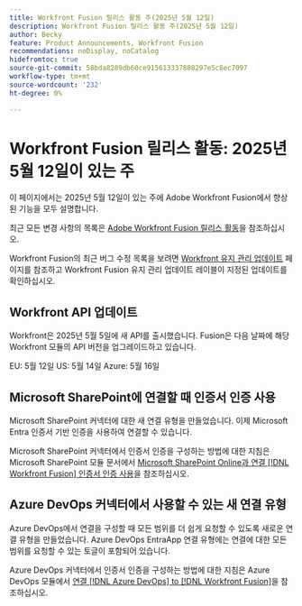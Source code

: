```yaml
---
title: Workfront Fusion 릴리스 활동 주(2025년 5월 12일)
description: Workfront Fusion 릴리스 활동 주(2025년 5월 12일)
author: Becky
feature: Product Announcements, Workfront Fusion
recommendations: noDisplay, noCatalog
hidefromtoc: true
source-git-commit: 58bda8289db60ce915613337880297e5c8ec7097
workflow-type: tm+mt
source-wordcount: '232'
ht-degree: 0%

---
```


# Workfront Fusion 릴리스 활동: 2025년 5월 12일이 있는 주

이 페이지에서는 2025년 5월 12일이 있는 주에 Adobe Workfront Fusion에서 향상된 기능을 모두 설명합니다.

최근 모든 변경 사항의 목록은 [Adobe Workfront Fusion 릴리스 활동](/help/workfront-fusion/fusion-product-releases/fusion-release-activity.md)을 참조하십시오.

Workfront Fusion의 최근 버그 수정 목록을 보려면 [Workfront 유지 관리 업데이트](https://experienceleague.adobe.com/en/docs/workfront-known-issues/releases/current-updates) 페이지를 참조하고 Workfront Fusion 유지 관리 업데이트 레이블이 지정된 업데이트를 확인하십시오.

## Workfront API 업데이트

Workfront은 2025년 5월 5일에 새 API를 출시했습니다. Fusion은 다음 날짜에 해당 Workfront 모듈의 API 버전을 업그레이드하고 있습니다.

EU: 5월 12일
US: 5월 14일
Azure: 5월 16일

## Microsoft SharePoint에 연결할 때 인증서 인증 사용

Microsoft SharePoint 커넥터에 대한 새 연결 유형을 만들었습니다. 이제 Microsoft Entra 인증서 기반 인증을 사용하여 연결할 수 있습니다.

Microsoft SharePoint 커넥터에서 인증서 인증을 구성하는 방법에 대한 지침은 Microsoft SharePoint 모듈 문서에서 [Microsoft SharePoint Online과 연결 [!DNL Workfront Fusion] 인증서 인증 사용](/help/workfront-fusion/references/apps-and-modules/third-party-connectors/sharepoint-modules.md#connect-microsoft-sharepoint-online-to-workfront-fusion-using-certificate-authorization)을 참조하십시오.

## Azure DevOps 커넥터에서 사용할 수 있는 새 연결 유형

Azure DevOps에서 연결을 구성할 때 모든 범위를 더 쉽게 요청할 수 있도록 새로운 연결 유형을 만들었습니다. Azure DevOps EntraApp 연결 유형에는 연결에 대한 모든 범위를 요청할 수 있는 토글이 포함되어 있습니다.

Azure DevOps 커넥터에서 인증서 인증을 구성하는 방법에 대한 지침은 Azure DevOps 모듈에서 [연결 [!DNL Azure DevOps] to [!DNL Workfront Fusion]](/help/workfront-fusion/references/apps-and-modules/third-party-connectors/azure-dev-ops.md#connect-azure-devops-to-workfront-fusion)을 참조하십시오.

